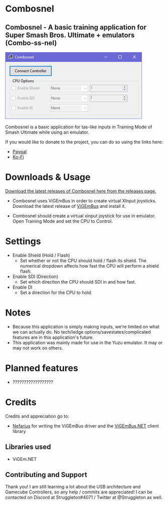 
# Combosnel

Combosnel - A basic training application for Super Smash Bros. Ultimate + emulators (Combo-ss-nel)
------------
![enter image description here](https://github.com/Struggleton/Combosnel/blob/master/MainWindow_Screenshot.png?raw=true)

Combosnel is a basic application for tas-like inputs in Training Mode of Smash Ultimate while using an emulator.

If you would like to donate to the project, you can do so using the links here:

 - [Paypal](https://paypal.me/Struggleton)
 - [Ko-Fi](https://ko-fi.com/struggleton)

# Downloads & Usage
[Download the latest releases of Combosnel here from the releases page.](https://github.com/Struggleton/Combosnel/releases)

- Combosnel uses ViGEmBus in order to create virtual XInput joysticks. Download the latest release of [ViGEmBus](https://github.com/ViGEm/ViGEmBus/releases/tag/setup-v1.16.116 "ViGEmBus") and install it.

- Combosnel should create a virtual xinput joystick for use in emulator. Open Training Mode and set the CPU to Control.

# Settings
- Enable Shield (Hold / Flash)
	- Set whether or not the CPU should hold / flash its shield. The numerical dropdown affects how fast the CPU will perform a shield flash.
- Enable SDI (Direction)
	- Set which direction the CPU should SDI in and how fast. 
- Enable DI 
	- Set a direction for the CPU to hold.

# Notes
- Because this application is simply making inputs, we're limited on what we can actually do. No tech/ledge options/savestates/complicated features are in this application's future.
- This application was mainly made for use in the Yuzu emulator. It may or may not work on others.

# Planned features
- ??????????????????

# Credits
Credits and appreciation go to:
- [Nefarius](https://github.com/nefarius) for writing the ViGEmBus driver and the [ViGEmBus.NET](https://github.com/ViGEm/ViGEm.NET) client library

## Libraries used
- ViGEm.NET

## Contributing and Support
Thank you! I am still learning a lot about the USB architecture and Gamecube Controllers, so any help / commits are appreciated! I can be contacted on Discord at Struggleton#4071 / Twitter at @Struggleton as well. 